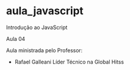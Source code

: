 # aula_javascript
Introdução ao JavaScript

Aula 04

Aula ministrada pelo Professor:
   - Rafael Galleani 
         Líder Técnico na Global Hitss
